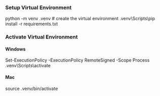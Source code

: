 ### Setup Virtual Environment
python -m venv .venv                            # create the virtual environment
.venv\Scripts\pip install -r requirements.txt

### Activate Virtual Environment
#### Windows
Set-ExecutionPolicy -ExecutionPolicy RemoteSigned -Scope Process
.venv\Scripts\activate
#### Mac
source .venv/bin/activate